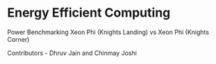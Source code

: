 # Energy Efficient Computing 

Power Benchmarking Xeon Phi (Knights Landing) vs Xeon Phi (Knights Corner)

Contributors - Dhruv Jain and Chinmay Joshi
